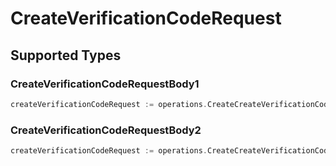 # CreateVerificationCodeRequest


## Supported Types

### CreateVerificationCodeRequestBody1

```go
createVerificationCodeRequest := operations.CreateCreateVerificationCodeRequestCreateVerificationCodeRequestBody1(operations.CreateVerificationCodeRequestBody1{/* values here */})
```

### CreateVerificationCodeRequestBody2

```go
createVerificationCodeRequest := operations.CreateCreateVerificationCodeRequestCreateVerificationCodeRequestBody2(operations.CreateVerificationCodeRequestBody2{/* values here */})
```

